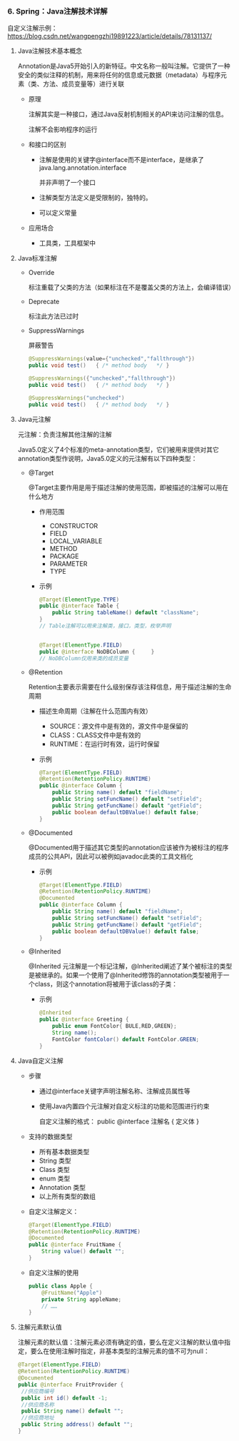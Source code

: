### 6. Spring：Java注解技术详解

自定义注解示例：https://blog.csdn.net/wangpengzhi19891223/article/details/78131137/

1. Java注解技术基本概念

   Annotation是Java5开始引入的新特征。中文名称一般叫注解。它提供了一种安全的类似注释的机制，用来将任何的信息或元数据（metadata）与程序元素（类、方法、成员变量等）进行关联

   * 原理

     注解其实是一种接口，通过Java反射机制相关的API来访问注解的信息。

     注解不会影响程序的运行

   * 和接口的区别

     * 注解是使用的关键字@interface而不是interface，是继承了java.lang.annotation.interface

       并非声明了一个接口

     * 注解类型方法定义是受限制的，独特的。

     * 可以定义常量

   * 应用场合

     * 工具类，工具框架中

2. Java标准注解

   * Override

     标注重载了父类的方法（如果标注在不是覆盖父类的方法上，会编译错误）

   * Deprecate

     标注此方法已过时

   * SuppressWarnings

     屏蔽警告

     ```java
     @SuppressWarnings(value={"unchecked","fallthrough"})
     public void test()   { /* method body   */ }

     @SuppressWarnings({"unchecked","fallthrough"})
     public void test()   { /* method body   */ }

     @SuppressWarnings("unchecked")
     public void test()   { /* method body   */ }

     ```

3. Java元注解

   元注解：负责注解其他注解的注解

   Java5.0定义了4个标准的meta-annotation类型，它们被用来提供对其它 annotation类型作说明，Java5.0定义的元注解有以下四种类型：

   * @Target

     @Target主要作用是用于描述注解的使用范围，即被描述的注解可以用在什么地方

     * 作用范围

       * CONSTRUCTOR
       * FIELD
       * LOCAL_VARIABLE
       * METHOD
       * PACKAGE
       * PARAMETER
       * TYPE

     * 示例

       ```java
       @Target(ElementType.TYPE)
       public @interface Table {
           public String tableName() default "className";
       }
       // Table注解可以用来注解类，接口，类型，枚举声明


       @Target(ElementType.FIELD)
       public @interface NoDBColumn {     }
       // NoDBColumn仅用来类的成员变量
       ```

   * @Retention

     Retention主要表示需要在什么级别保存该注释信息，用于描述注解的生命周期

     * 描述生命周期（注解在什么范围内有效）

       * SOURCE：源文件中是有效的，源文件中是保留的
       * CLASS：CLASS文件中是有效的
       * RUNTIME：在运行时有效，运行时保留

     * 示例

       ```java
       @Target(ElementType.FIELD)
       @Retention(RetentionPolicy.RUNTIME)
       public @interface Column {
           public String name() default "fieldName";
           public String setFuncName() default "setField";
           public String getFuncName() default "getField"; 
           public boolean defaultDBValue() default false;
       }
       ```

   * @Documented

     @Documented用于描述其它类型的annotation应该被作为被标注的程序成员的公共API，因此可以被例如javadoc此类的工具文档化

     * 示例

       ```java
       @Target(ElementType.FIELD)
       @Retention(RetentionPolicy.RUNTIME)
       @Documented
       public @interface Column {
           public String name() default "fieldName";
           public String setFuncName() default "setField";
           public String getFuncName() default "getField"; 
           public boolean defaultDBValue() default false;
       }

       ```

   * @Inherited 

     @Inherited 元注解是一个标记注解，@Inherited阐述了某个被标注的类型是被继承的。如果一个使用了@Inherited修饰的annotation类型被用于一个class，则这个annotation将被用于该class的子类：

     * 示例

       ```java
       @Inherited
       public @interface Greeting {
           public enum FontColor{ BULE,RED,GREEN};
           String name();
           FontColor fontColor() default FontColor.GREEN;
       }
       ```

4. Java自定义注解

   * 步骤

     * 通过@interface关键字声明注解名称、注解成员属性等

     * 使用Java内置四个元注解对自定义标注的功能和范围进行约束

       自定义注解的格式： public @interface 注解名 { 定义体 }

   * 支持的数据类型

     * 所有基本数据类型
     * String 类型
     * Class 类型
     * enum 类型
     * Annotation 类型
     * 以上所有类型的数组

   * 自定义注解定义：

     ```java
     @Target(ElementType.FIELD)
     @Retention(RetentionPolicy.RUNTIME)
     @Documented
     public @interface FruitName {
         String value() default "";
     }
     ```

   * 自定义注解的使用

     ```java
     public class Apple {
         @FruitName("Apple")
         private String appleName;
         // ……
     }

     ```

5. 注解元素默认值

   注解元素的默认值：注解元素必须有确定的值，要么在定义注解的默认值中指定，要么在使用注解时指定，非基本类型的注解元素的值不可为null：

   ```java
   @Target(ElementType.FIELD)
   @Retention(RetentionPolicy.RUNTIME)
   @Documented
   public @interface FruitProvider {
   	//供应商编号
   	public int id() default -1;
   	//供应商名称
   	public String name() default "";
   	//供应商地址
   	public String address() default "";
   }

   ```
